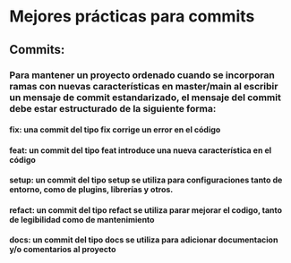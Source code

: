# Mejores prácticas para commits

## Commits:

### Para mantener un proyecto ordenado cuando se incorporan ramas con nuevas características en master/main al escribir un mensaje de commit estandarizado, el mensaje del commit debe estar estructurado de la siguiente forma:

#### fix: una commit del tipo fix corrige un error en el código

#### feat: un commit del tipo feat introduce una nueva característica en el código

#### setup: un commit del tipo setup se utiliza para configuraciones tanto de entorno, como de plugins, librerías y otros.

#### refact: un commit del tipo refact se utiliza parar mejorar el codigo, tanto de legibilidad como de mantenimiento

#### docs: un commit del tipo docs se utiliza para adicionar documentacion y/o comentarios al proyecto

